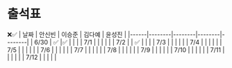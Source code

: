 # 출석표
❌✅
| 날짜 | 안신빈 | 이승준 | 김다예 | 윤성진 |
|------|--------|--------|--------|--------|
| 6/30 | ✅ |✅  |  |  |
| 7/1  |  |  |  |  |
| 7/2  |  | ✅ |  |  |
| 7/3  |  |  |  |  |
| 7/4  |  |  |  |  |
| 7/5  |  |  |  |  |
| 7/6  |  |  |  |  |
| 7/7  |  |  |  |  |
| 7/8  |  |  |  |  |
| 7/9  |  |  |  |  |
| 7/10 |  |  |  |  |
| 7/11 |  |  |  |  |
| 7/12 |  |  |  |  |
